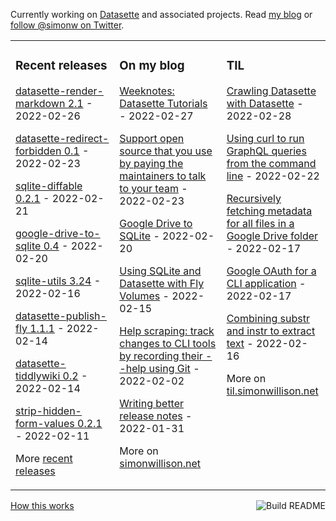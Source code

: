 Currently working on [Datasette](https://datasette.io/) and associated projects. Read [my blog](https://simonwillison.net/) or [follow @simonw on Twitter](https://twitter.com/simonw).

<table><tr><td valign="top" width="33%">

### Recent releases
<!-- recent_releases starts -->
[datasette-render-markdown 2.1](https://github.com/simonw/datasette-render-markdown/releases/tag/2.1) - 2022-02-26

[datasette-redirect-forbidden 0.1](https://github.com/simonw/datasette-redirect-forbidden/releases/tag/0.1) - 2022-02-23

[sqlite-diffable 0.2.1](https://github.com/simonw/sqlite-diffable/releases/tag/0.2.1) - 2022-02-21

[google-drive-to-sqlite 0.4](https://github.com/simonw/google-drive-to-sqlite/releases/tag/0.4) - 2022-02-20

[sqlite-utils 3.24](https://github.com/simonw/sqlite-utils/releases/tag/3.24) - 2022-02-16

[datasette-publish-fly 1.1.1](https://github.com/simonw/datasette-publish-fly/releases/tag/1.1.1) - 2022-02-14

[datasette-tiddlywiki 0.2](https://github.com/simonw/datasette-tiddlywiki/releases/tag/0.2) - 2022-02-14

[strip-hidden-form-values 0.2.1](https://github.com/simonw/strip-hidden-form-values/releases/tag/0.2.1) - 2022-02-11
<!-- recent_releases ends -->
More [recent releases](https://github.com/simonw/simonw/blob/main/releases.md)
</td><td valign="top" width="34%">

### On my blog
<!-- blog starts -->
[Weeknotes: Datasette Tutorials](http://simonwillison.net/2022/Feb/27/datasette-tutorials/) - 2022-02-27

[Support open source that you use by paying the maintainers to talk to your team](http://simonwillison.net/2022/Feb/23/support-open-source/) - 2022-02-23

[Google Drive to SQLite](http://simonwillison.net/2022/Feb/20/google-drive-to-sqlite/) - 2022-02-20

[Using SQLite and Datasette with Fly Volumes](http://simonwillison.net/2022/Feb/15/fly-volumes/) - 2022-02-15

[Help scraping: track changes to CLI tools by recording their --help using Git](http://simonwillison.net/2022/Feb/2/help-scraping/) - 2022-02-02

[Writing better release notes](http://simonwillison.net/2022/Jan/31/release-notes/) - 2022-01-31
<!-- blog ends -->
More on [simonwillison.net](https://simonwillison.net/)
</td><td valign="top" width="33%">

### TIL
<!-- tils starts -->
[Crawling Datasette with Datasette](https://til.simonwillison.net/datasette/crawling-datasette-with-datasette) - 2022-02-28

[Using curl to run GraphQL queries from the command line](https://til.simonwillison.net/graphql/graphql-with-curl) - 2022-02-22

[Recursively fetching metadata for all files in a Google Drive folder](https://til.simonwillison.net/googlecloud/recursive-fetch-google-drive) - 2022-02-17

[Google OAuth for a CLI application](https://til.simonwillison.net/googlecloud/google-oauth-cli-application) - 2022-02-17

[Combining substr and instr to extract text](https://til.simonwillison.net/sqlite/substr-instr) - 2022-02-16
<!-- tils ends -->
More on [til.simonwillison.net](https://til.simonwillison.net/)
</td></tr></table>

<a href="https://github.com/simonw/simonw/actions"><img src="https://github.com/simonw/simonw/workflows/Build%20README/badge.svg" align="right" alt="Build README"></a> <a href="https://simonwillison.net/2020/Jul/10/self-updating-profile-readme/">How this works</a>

